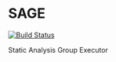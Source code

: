 # SAGE

[![Build Status](http://10.178.85.91:8080/buildStatus/icon?job=SAGE%2Fmaster)](http://10.178.85.91:8080/job/SAGE/job/master)

Static Analysis Group Executor
